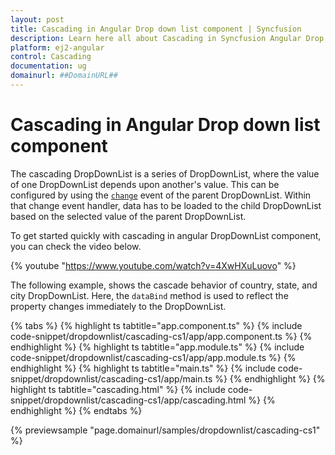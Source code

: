 ```yaml
---
layout: post
title: Cascading in Angular Drop down list component | Syncfusion
description: Learn here all about Cascading in Syncfusion Angular Drop down list component of Syncfusion Essential JS 2 and more.
platform: ej2-angular
control: Cascading 
documentation: ug
domainurl: ##DomainURL##
---
```


# Cascading in Angular Drop down list component

The cascading DropDownList is a series of DropDownList, where the value of one DropDownList depends upon  another's value. This can be configured by using the [`change`](https://ej2.syncfusion.com/angular/documentation/api/drop-down-list#change) event of the parent DropDownList. Within that change event handler, data has to be loaded to the child DropDownList based on the selected value of the parent DropDownList.

To get started quickly with cascading in angular DropDownList component, you can check the video below.

{% youtube "https://www.youtube.com/watch?v=4XwHXuLuovo" %}

The following example, shows the cascade behavior of country, state, and city
DropDownList. Here, the `dataBind` method is used to reflect the property changes immediately to the DropDownList.

{% tabs %}
{% highlight ts tabtitle="app.component.ts" %}
{% include code-snippet/dropdownlist/cascading-cs1/app/app.component.ts %}
{% endhighlight %}
{% highlight ts tabtitle="app.module.ts" %}
{% include code-snippet/dropdownlist/cascading-cs1/app/app.module.ts %}
{% endhighlight %}
{% highlight ts tabtitle="main.ts" %}
{% include code-snippet/dropdownlist/cascading-cs1/app/main.ts %}
{% endhighlight %}
{% highlight ts tabtitle="cascading.html" %}
{% include code-snippet/dropdownlist/cascading-cs1/app/cascading.html %}
{% endhighlight %}
{% endtabs %}
  
{% previewsample "page.domainurl/samples/dropdownlist/cascading-cs1" %}